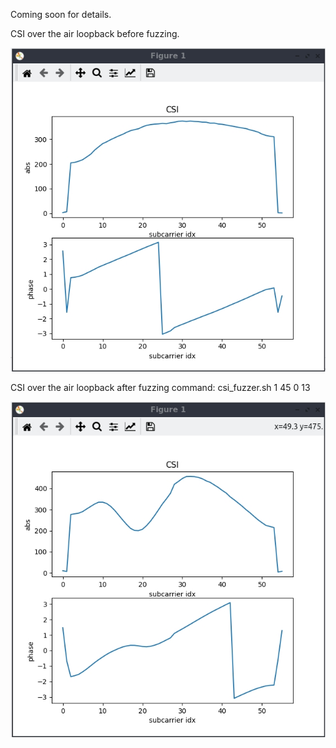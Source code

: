 <!--
Author: Xianjun jiao
SPDX-FileCopyrightText: 2021 UGent
SPDX-License-Identifier: AGPL-3.0-or-later
-->

Coming soon for details.

CSI over the air loopback before fuzzing.

![](./csi-fuzzer-beacon-ant-back-0.jpg)

CSI over the air loopback after  fuzzing command: csi_fuzzer.sh 1 45 0 13

![](./csi-fuzzer-beacon-ant-back-1-45-0-13.jpg)
